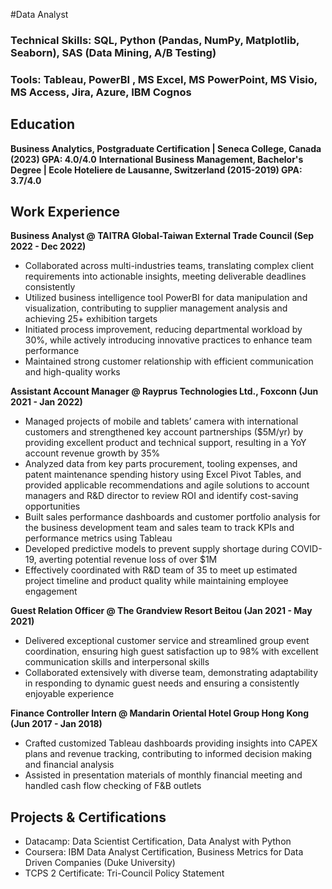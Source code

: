 #Data Analyst

### Technical Skills: SQL, Python (Pandas, NumPy, Matplotlib, Seaborn), SAS (Data Mining, A/B Testing)
### Tools: Tableau, PowerBI , MS Excel, MS PowerPoint, MS Visio, MS Access, Jira, Azure, IBM Cognos

## Education
**Business Analytics, Postgraduate Certification | Seneca College, Canada (2023) GPA: 4.0/4.0**
**International Business Management, Bachelor's Degree | Ecole Hoteliere de Lausanne, Switzerland (2015-2019) GPA: 3.7/4.0**

## Work Experience
**Business Analyst @ TAITRA Global-Taiwan External Trade Council (Sep 2022 - Dec 2022)**
- Collaborated across multi-industries teams, translating complex client requirements into actionable insights, meeting deliverable deadlines consistently
- Utilized business intelligence tool PowerBI for data manipulation and visualization, contributing to supplier management analysis and achieving 25+ exhibition targets
- Initiated process improvement, reducing departmental workload by 30%, while actively introducing innovative practices to enhance team performance
- Maintained strong customer relationship with efficient communication and high-quality works

**Assistant Account Manager @ Rayprus Technologies Ltd., Foxconn (Jun 2021 - Jan 2022)**
- Managed projects of mobile and tablets’ camera with international customers and strengthened key account partnerships ($5M/yr) by providing excellent product and technical support, resulting in a YoY account revenue growth by 35%
- Analyzed data from key parts procurement, tooling expenses, and patent maintenance spending history using Excel Pivot Tables, and provided applicable recommendations and agile solutions to account managers and R&D director to review ROI and identify cost-saving opportunities
- Built sales performance dashboards and customer portfolio analysis for the business development team and sales team to track KPIs and performance metrics using Tableau
- Developed predictive models to prevent supply shortage during COVID-19, averting potential revenue loss of over $1M
- Effectively coordinated with R&D team of 35 to meet up estimated project timeline and product quality while maintaining employee engagement

**Guest Relation Officer @ The Grandview Resort Beitou (Jan 2021 - May 2021)** 
- Delivered exceptional customer service and streamlined group event coordination, ensuring high guest satisfaction up to 98% with excellent communication skills and interpersonal skills
- Collaborated extensively with diverse team, demonstrating adaptability in responding to dynamic guest needs and ensuring a consistently enjoyable experience

**Finance Controller Intern @ Mandarin Oriental Hotel Group Hong Kong (Jun 2017 - Jan 2018)**
- Crafted customized Tableau dashboards providing insights into CAPEX plans and revenue tracking, contributing to informed decision making and financial analysis
- Assisted in presentation materials of monthly financial meeting and handled cash flow checking of F&B outlets


## Projects & Certifications
- Datacamp: Data Scientist Certification, Data Analyst with Python
- Coursera: IBM Data Analyst Certification, Business Metrics for Data Driven Companies (Duke University)
- TCPS 2 Certificate: Tri-Council Policy Statement
